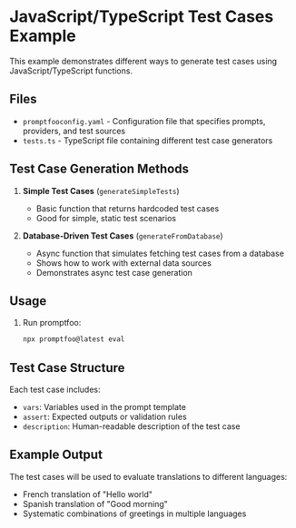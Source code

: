 # JavaScript/TypeScript Test Cases Example

This example demonstrates different ways to generate test cases using JavaScript/TypeScript functions.

## Files

- `promptfooconfig.yaml` - Configuration file that specifies prompts, providers, and test sources
- `tests.ts` - TypeScript file containing different test case generators

## Test Case Generation Methods

1. **Simple Test Cases** (`generateSimpleTests`)

   - Basic function that returns hardcoded test cases
   - Good for simple, static test scenarios

2. **Database-Driven Test Cases** (`generateFromDatabase`)
   - Async function that simulates fetching test cases from a database
   - Shows how to work with external data sources
   - Demonstrates async test case generation

## Usage

1. Run promptfoo:
   ```bash
   npx promptfoo@latest eval
   ```

## Test Case Structure

Each test case includes:

- `vars`: Variables used in the prompt template
- `assert`: Expected outputs or validation rules
- `description`: Human-readable description of the test case

## Example Output

The test cases will be used to evaluate translations to different languages:

- French translation of "Hello world"
- Spanish translation of "Good morning"
- Systematic combinations of greetings in multiple languages

